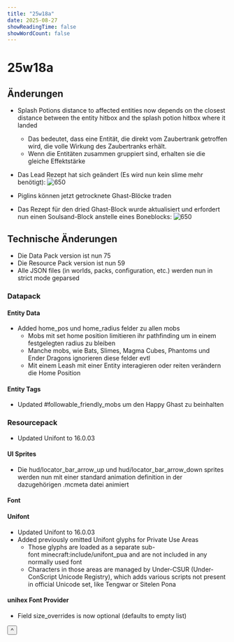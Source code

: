 ```yaml
---
title: "25w18a"
date: 2025-08-27
showReadingTime: false
showWordCount: false
---
```


# 25w18a
 
## **Änderungen**
- Splash Potions distance to affected entities now depends on the closest distance between the entity hitbox and the splash potion hitbox where it landed
  - Das bedeutet, dass eine Entität, die direkt vom Zaubertrank getroffen wird, die volle Wirkung des Zaubertranks erhält.
  - Wenn die Entitäten zusammen gruppiert sind, erhalten sie die gleiche Effektstärke

- Das Lead Rezept hat sich geändert (Es wird nun kein slime mehr benötigt):
  ![650](https://i.imgur.com/PqQLXpC.png)
  
- Piglins können jetzt getrocknete Ghast-Blöcke traden
  
- Das Rezept für den dried Ghast-Block wurde aktualisiert und erfordert nun einen Soulsand-Block anstelle eines Boneblocks:
  ![650](https://i.imgur.com/JCHrCCF.png)
 

## Technische Änderungen
- Die Data Pack version ist nun 75
- Die Resource Pack version ist nun 59
- Alle JSON files (in worlds, packs, configuration, etc.) werden nun in strict mode geparsed

### Datapack
#### Entity Data

- Added home_pos und home_radius felder zu allen mobs
    - Mobs mit set home position limitieren ihr pathfinding um in einem festgelegten radius zu bleiben
    - Manche mobs, wie Bats, Slimes, Magma Cubes, Phantoms und Ender Dragons ignorieren diese felder evtl
    - Mit einem Leash mit einer Entity interagieren oder reiten verändern die Home Position

#### Entity Tags

- Updated #followable_friendly_mobs um den Happy Ghast zu beinhalten

### Resourcepack
- Updated Unifont to 16.0.03

#### UI Sprites

- Die hud/locator_bar_arrow_up und hud/locator_bar_arrow_down sprites werden nun mit einer standard animation definition in der dazugehörigen .mcmeta datei animiert

#### Font

#### Unifont

- Updated Unifont to 16.0.03
- Added previously omitted Unifont glyphs for Private Use Areas
    - Those glyphs are loaded as a separate sub-font minecraft:include/unifont_pua and are not included in any normally used font
    - Characters in those areas are managed by Under-CSUR (Under-ConScript Unicode Registry), which adds various scripts not present in official Unicode set, like Tengwar or Sitelen Pona

#### unihex Font Provider

- Field size_overrides is now optional (defaults to empty list)







<button onclick="scrollToTop()" id="backToTopBtn" title="Go to top">^</button>